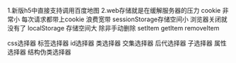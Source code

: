 1.新版h5中直接支持调用百度地图
2.web存储就是在缓解服务器的压力
 cookie 非常小  每次请求都带上cookie 浪费宽带
 sessionStorage存储空间小  浏览器关闭就没有了
 localStorage 存储空间大  除非手动删除
  setItem getItem removeItem 
  
  
  
css选择器
 标签选择器
id选择器
类选择器
交集选择器
后代选择器
子选择器
属性选择器
结构伪类选择器

 	
